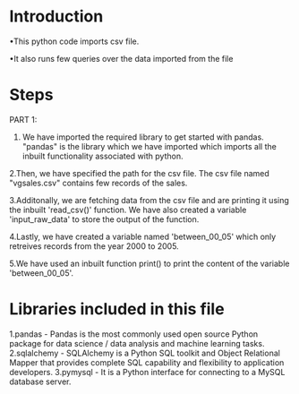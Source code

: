 # Introduction
•This python code imports csv file.

•It also runs few queries over the data imported from the file

# Steps
PART 1:
1. We have imported the required library to get started with pandas. "pandas" is the library which we have imported which imports all the inbuilt functionality associated with python.

2.Then, we have specified the path for the csv file. The csv file named "vgsales.csv" contains few records of the sales.

3.Additonally, we are fetching data from the csv file and are printing it using the inbuilt 'read_csv()' function. We have also created a variable 'input_raw_data' to store the output of the function.

4.Lastly, we have created a variable named 'between_00_05' which only retreives records from the year 2000 to 2005. 

5.We have used an inbuilt function print() to print the content of the variable 'between_00_05'.

# Libraries included in this file
1.pandas - Pandas is the most commonly used open source Python package for data science / data analysis and machine learning tasks.
2.sqlalchemy - SQLAlchemy is a Python SQL toolkit and Object Relational Mapper that provides complete SQL capability and flexibility to application developers.
3.pymysql - It is a Python interface for connecting to a MySQL database server.
